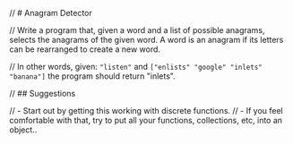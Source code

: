 // # Anagram Detector

// Write a program that, given a word and a list of possible anagrams, selects the anagrams of the given word. A word is an anagram if its letters can be rearranged to create a new word.

// In other words, given: `"listen"` and `["enlists" "google" "inlets" "banana"]` the program should return "inlets".

// ## Suggestions

// - Start out by getting this working with discrete functions.
// - If you feel comfortable with that, try to put all your functions, collections, etc, into an object..